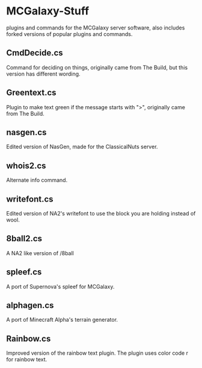 # MCGalaxy-Stuff
plugins and commands for the MCGalaxy server software, also includes forked versions of popular plugins and commands.

## CmdDecide.cs
Command for deciding on things, originally came from The Build, but this version has different wording.
## Greentext.cs
Plugin to make text green if the message starts with ">", originally came from The Build.
## nasgen.cs
Edited version of NasGen, made for the ClassicalNuts server.
## whois2.cs
Alternate info command.
## writefont.cs
Edited version of NA2's writefont to use the block you are holding instead of wool.
## 8ball2.cs
A NA2 like version of /8ball
## spleef.cs
A port of Supernova's spleef for MCGalaxy.
## alphagen.cs
A port of Minecraft Alpha's terrain generator.
## Rainbow.cs
Improved version of the rainbow text plugin. The plugin uses color code r for rainbow text.
